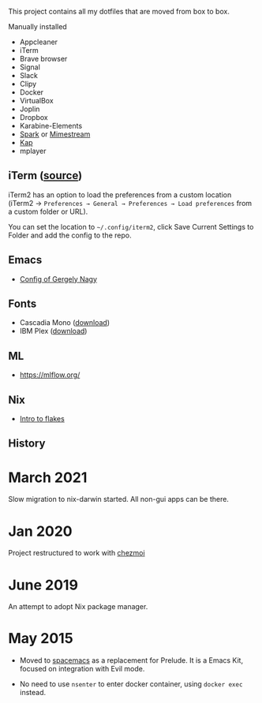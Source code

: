 This project contains all my dotfiles that are moved from box to box.

Manually installed

- Appcleaner
- iTerm
- Brave browser
- Signal
- Slack
- Clipy
- Docker
- VirtualBox
- Joplin
- Dropbox
- Karabine-Elements
- [Spark](https://sparkmailapp.com/) or [Mimestream](https://mimestream.com/)
- [Kap](https://getkap.co/)
- mplayer

## iTerm ([source](https://www.mathiaspolligkeit.de/dev/exploring-nix-on-macos/))
iTerm2 has an option to load the preferences from a custom location (iTerm2 →
`Preferences → General → Preferences → Load preferences` from a custom folder or
URL).

You can set the location to `~/.config/iterm2`, click Save Current Settings to
Folder and add the config to the repo.

## Emacs

- [Config of Gergely Nagy](https://github.com/algernon/emacs.d/blob/master/.spacemacs)

## Fonts

- Cascadia Mono ([download](https://github.com/microsoft/cascadia-code))
- IBM Plex ([download](https://github.com/IBM/plex/releases/))

## ML
- https://mlflow.org/

## Nix

- [Intro to flakes](https://serokell.io/blog/practical-nix-flakes)

## History

# March 2021
Slow migration to nix-darwin started.
All non-gui apps can be there.

# Jan 2020
Project restructured to work with [chezmoi](https://github.com/twpayne/chezmoi/blob/master/docs/HOWTO.md)

# June 2019
An attempt to adopt Nix package manager.

# May 2015

* Moved to [spacemacs](https://github.com/syl20bnr/spacemacs) as a replacement for Prelude.
  It is a Emacs Kit, focused on integration with Evil mode.

* No need to use `nsenter` to enter docker container, using `docker exec` instead. 
